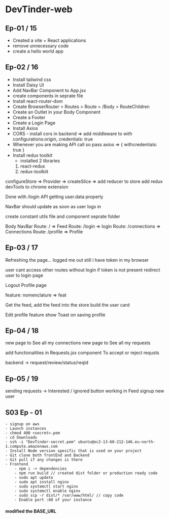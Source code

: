 # DevTinder-web

## Ep-01 / 15
- Created a vite + React applications
- remove unnecessary code 
- create a hello world app

## Ep-02 / 16
- Install tailwind css
- Install Daisy UI
- Add NavBar Component to App.jsx
- create components in seprate file
- Install react-router-dom
- Create BrowserRouter > Routes > Route = /Body > RouteChildren
- Create an Outlet in your Body Component
- Create a Footer
- Create a Login Page
- Install Axios
- CORS - install cors in backend => add middleware to with configurations:origin, credentials: true
- Whenever you are making API call so pass axios => { withcredentials: true }
- Install redux toolkit 
    - installed 2 libraries 
    1. react-redux
    2. redux-toolkiit

configureStore => Provider => createSlice => add reducer to store
add redux devTools to chrome extension

Done with /login API
getting user.data properly

NavBar should update as soon as user logs in

create constant utils file and component seprate folder




Body
    NavBar
    Route: / => Feed
    Route: /login => login
    Route: /connections => Connections
    Route: /profile => Profile



## Ep-03 / 17

Refreshing the page... logged me out
still i have token in my browser

user cant access other routes without login
if token is not present redirect user to login page

Logout
Profile page

feature: nomenclature => feat

Get the feed, add the feed into the store
build the user card

Edit profile feature
show Toast on saving profile

## Ep-04 / 18

new page to See all my connections
new page to See all my requests

add functionalities in Requests.jsx component 
To accept or reject requsts 

backend -> request/review/status/reqId


## Ep-05 / 19

sending requests -> Interested / ignored button working in Feed
signup new user


## S03 Ep - 01

    - signup on aws
    - Launch instances
    - chmod 400 <secret>.pem
    - cd Downloads
    - ssh -i "DevTinder-secret.pem" ubuntu@ec2-13-60-212-146.eu-north-1.compute.amazonaws.com
    - Install Node version spesific that is used on your project
    - Git clone both frontEnd and Backend 
    - Git pull if any changes is there
    - Frontend
        - npm i -> dependencies
        - npm run build // created dist folder or production ready code
        - sudo apt update
        - sudo apt install nginx
        - sudo systemctl start nginx
        - sudo systemctl enable nginx
        - sudo scp -r dist/* /var/www/html/ // copy code 
        - Enable port :80 of your instance


#### modified the BASE_URL 